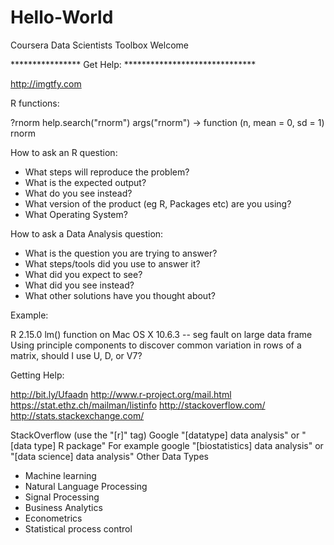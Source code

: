 # Hello-World
Coursera Data Scientists Toolbox Welcome

****************  Get Help: ******************************   

http://imgtfy.com

R functions:

?rnorm
help.search("rnorm")
args("rnorm")  -> function (n, mean = 0, sd = 1)
rnorm

How to ask an R question:
* What steps will reproduce the problem?
* What is the expected output?
* What do you see instead?
* What version of the product (eg R, Packages etc) are you using?
* What Operating System?

How to ask a Data Analysis question:
* What is the question you are trying to answer?
* What steps/tools did you use to answer it?
* What did you expect to see?
* What did you see instead?
* What other solutions have you thought about?

Example:

R 2.15.0 lm() function on Mac OS X 10.6.3 -- seg fault on large data frame
Using principle components to discover common variation in rows of a matrix, should I use U, D, or V7?

Getting Help:

http://bit.ly/Ufaadn
http://www.r-project.org/mail.html
https://stat.ethz.ch/mailman/listinfo
http://stackoverflow.com/
http://stats.stackexchange.com/

StackOverflow (use the "[r]" tag)
Google "[datatype] data analysis" or "[data type] R package"
For example google "[biostatistics] data analysis" or "[data science] data analysis"
Other Data Types
* Machine learning
* Natural Language Processing
* Signal Processing
* Business Analytics 
* Econometrics
* Statistical process control
